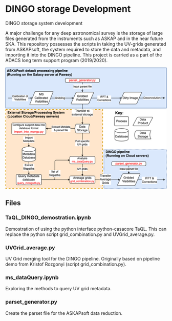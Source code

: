 # DINGO storage Development
DINGO storage system development

A major challenge for any deep astronomical survey is the storage of large files generated from the instruments such as ASKAP and in the near future SKA.  This repository possesses the scripts in taking the UV-grids generated from ASKAPsoft, the system required to store the data and metadata, and importing it into the DINGO pipeline.  This project is carried as a part of the ADACS long term support program (2019/2020).

![Schematic](DINGO_flowchart_Scripts2.png)


## Files

### TaQL_DINGO_demostration.ipynb
Demostration of using the python interface python-casacore TaQL.  This can replace the python script grid_combination.py and UVGrid_average.py.

### UVGrid_average.py 	
UV Grid merging tool for the DINGO pipeline. Originally based on pipeline demo from Kristof Rozgonyi (script grid_combination.py).

### ms_dataQuery.ipynb 
Exploring the methods to query UV grid metadata.

### parset_generator.py
Create the parset file for the ASKAPsoft data reduction.
